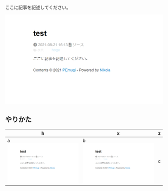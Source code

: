 <!--
.. title: test
.. slug: test1
.. date: 2021-08-21 16:13:34 UTC+09:00
.. tags: hoge
.. category: 
.. link: 
.. description: 
.. type: text
-->

ここに記事を記述してください。

![hoge](/images/test.png)

## やりかた

| h                           | x                           | z   |
| --------------------------- | --------------------------- | --- |
| a ![hoge](/images/test.png) | b ![hoge](/images/test.png) | c   |